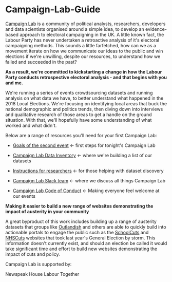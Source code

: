 # Campaign-Lab-Guide

[Campaign Lab](https://www.eventbrite.co.uk/e/campaign-lab-ii-modelling-the-2018-local-elections-tickets-47161916562) is a community of political analysts, researchers, developers and data scientists organised around a simple idea, to develop an evidence-based approach to electoral campaigning in the UK. A little known fact, the Labour Party has never undertaken a retroactive analysis of it's electoral campaigning methods. This sounds a little farfetched, how can we as a movement iterate on how we communicate our ideas to the public and win elections if we're unwilling, despite our resources, to understand how we failed and succeeded in the past?

**As a result, we're committed to kickstarting a change in how the Labour Party conducts retrospective electoral analysis - and that begins with you and me.**

We're running a series of events crowdsourcing datasets and running analysis on what data we have, to better understand what happened in the 2018 Local Elections. We're focusing on identifying local areas that buck the national demographic and politics trends, then diving down into interviews and qualitative research of those areas to get a handle on the ground situation. With that, we'll hopefully have some understanding of what worked and what didn't.

Below are a range of resources you'll need for your first Campaign Lab:

* [Goals of the second event](https://docs.google.com/document/d/11yWQCz1jNiZmm9vtIzTq79piwLRATbU5ziD-vt9SgnA/edit) <- first steps for tonight's Campaign Lab

* [Campaign Lab Data Inventory](https://docs.google.com/spreadsheets/d/1s5zWhdXi0-YBUMkK2Le3cfENBsfc29vOnFhnfn8N6dU/edit#gid=0) <- where we're building a list of our datasets

* [Instructions for researchers](https://docs.google.com/document/d/1dKbcxUPmZZOXBHBghss8z0G1WzBY0IHEb_GnkK0gu9g/edit?usp=sharing) <- for those helping with dataset discovery

* [Campaign Lab Slack team](https://campaignlabhq.slack.com/) <- where we discuss all things Campaign Lab

* [Campaign Lab Code of Conduct](https://github.com/CampaignLab/Campaign-Lab-Guide/blob/master/CL%20Code%20of%20Conduct.md) <- Making everyone feel welcome at our events


**Making it easier to build a new range of websites demonstrating the impact of austerity in your community**

A great byproduct of this work includes building up a range of austerity datasets that groups like [Outlandish](https://outlandish.com/) and others are able to quickly build into actionable portals to engage the public such as the [SchoolCuts](https://schoolcuts.org.uk/#!/) and [NHSCuts](http://nhscuts.org.uk/) websites that took last year's General Election by storm. This information doesn't currently exist, and should an election be called it would take significant time and effort to build new websites demonstrating the impact of cuts and policy.

Campaign Lab is supported by:

Newspeak House 
Labour Together
